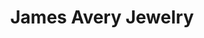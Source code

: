 ---
title: "James Avery Jewelry"
url: /houston/james-avery-jewelry-westheimer-road/
shop: jewelry
---